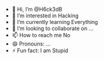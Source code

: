 - 👋 Hi, I’m @H6ck3dB
- 👀 I’m interested in Hacking
- 🌱 I’m currently learning Everything
- 💞️ I’m looking to collaborate on ...
- 📫 How to reach me No
- 😄 Pronouns: ...
- ⚡ Fun fact: I am Stupid

<!---
H6ck3dB/H6ck3dB is a ✨ special ✨ repository because its `README.md` (this file) appears on your GitHub profile.
You can click the Preview link to take a look at your changes.
--->
